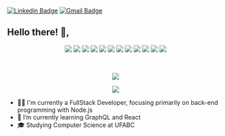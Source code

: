 [![Linkedin Badge](https://img.shields.io/badge/-Linkedin-6633cc?style=flat-square&logo=Linkedin&logoColor=white&color=black&link=https://www.linkedin.com/in/lucas98sf/)](https://www.linkedin.com/in/lucas98sf/)
[![Gmail Badge](https://img.shields.io/badge/-Gmail-c14438?style=flat-square&logo=Gmail&logoColor=white&color=black&link=mailto:lucas.98sf@gmail.com)](mailto:lucas.98sf@gmail.com)

## Hello there! 👋, 
<p align="center">
  <img src="https://img.shields.io/badge/-Node.js-333333?style=flat&logo=node.js">
  <img src="https://img.shields.io/badge/-TypeScript-333333?style=flat&logo=typescript">
  <img src="https://img.shields.io/badge/-JavaScript-333333?style=flat&logo=javascript">
  <img src="https://img.shields.io/badge/-Jest-333333?style=flat&logo=jest">
  <img src="https://img.shields.io/badge/-MongoDB-333333?style=flat&logo=Mongodb">
  <img src="https://img.shields.io/badge/-HTML5-333333?style=flat&logo=HTML5">
  <img src="https://img.shields.io/badge/-CSS3-333333?style=flat&logo=CSS3&logoColor=1572B6">
  <img src="https://img.shields.io/badge/-React-333333?style=flat&logo=react">
  <img src="https://img.shields.io/badge/-Git-333333?style=flat&logo=git">
  <img src="https://img.shields.io/badge/-PostgreSQL-333333?style=flat&logo=postgresql">
  <img src="https://img.shields.io/badge/-Python-333333?style=flat&logo=python">
  <img src="https://img.shields.io/badge/-Unity-333333?style=flat&logo=unity">
</p>
<br/>
<p align="center"> <img src="https://github-readme-stats.vercel.app/api?username=Lucas98sf&show_icons=true&count_private=true&theme=synthwave&hide=stars,prs,issues,contribs" /> </p>
<p align="center"> <img src="https://github-readme-stats.vercel.app/api/top-langs?username=Lucas98sf&layout=compact&hide=c%23,shaderlab,hlsl&theme=synthwave"/> </p>

- 👨‍💻 I'm currently a FullStack Developer, focusing primarily on back-end programming with Node.js
- 🌱 I’m currently learning GraphQL and React
- 🎓 Studying Computer Science at UFABC
